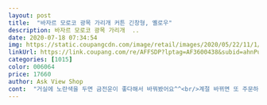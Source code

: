 ```yaml
---
layout: post 
title:  "바자르 모로코 광목 가리개 커튼 긴창형, 옐로우" 
description: 바자르 모로코 광목 가리개  ..
date: 2020-07-18 07:34:54 
img: https://static.coupangcdn.com/image/retail/images/2020/05/22/11/1/7f9b0b8c-7b87-4216-b912-2780dce10378.jpg 
linkUrl: https://link.coupang.com/re/AFFSDP?lptag=AF3600438&subid=ahnPublicAsk&pageKey=1609294560&itemId=2748527674&vendorItemId=70738498562&traceid=V0-113-0bc337c1fe441662 
categories: [1015] 
color: 006064 
price: 17660 
author: Ask View Shop 
cont:  "거실에 노란색을 두면 금전운이 좋다해서 바꿔봤어요^^<br/>계절 바뀌면 또 주문하러 올께요<br/>고민 중에 선택함.<br/><br/>너무 이뻐요<br/>노란색이나 내추럴 한 쌍 더 사야 할 듯 합니다.<br/> 거실에는 아무래도 폭이 좁네요.<br/> 230폭 있으면 좋겠습니다.<br/>.<br/>핀형으로<br/>면재질이라 하늘거리는 느낌은 없지만 바깥시선차단도 되면서 어둡지도 않고 상큼해보입니다<br/>바람막이와 현관 가릴용으로<br/>보통 묶어놓다보니 가운데 주름 가 있네여<br/>봉은 다이소에서 5,000 원에 구매해서 끼웠어요!<br/>불량아님 ㅋ<br/>빛의 밝기에 따라 커튼색이 옅어졌다가 진해졌다 해요 화면에서 보는것보다는 어두워요 사진상 좀더 밝게 찍히는듯합니다.<br/> 기본적으로 노란색인데 예쁘네요 두장을 한쪽에 같이 걸었더니 주름이 좀더 풍성해서 좋아요.<br/><br/>아침 저녁에는 풀어놓고<br/>암쪼록 판매자님 사업 번창하세요!<br/>에어컨 바람이 현관쪽으로 나가길래<br/>원룸 이사와서<br/>좋습니다.<br/> 길이가 살짝 아쉬워 별 하나 뺐어여.<br/> 이게 핀형이면 적당히 길이가 될텐테 봉집형은 천정위로 딱 붙어버리니 상대적으로 더 짧아져서 아쉽습니다.<br/> 원단은 딱 마음에 듭니다.<br/><br/>현관쪽에 신발도 있고<br/>" 
---
```

